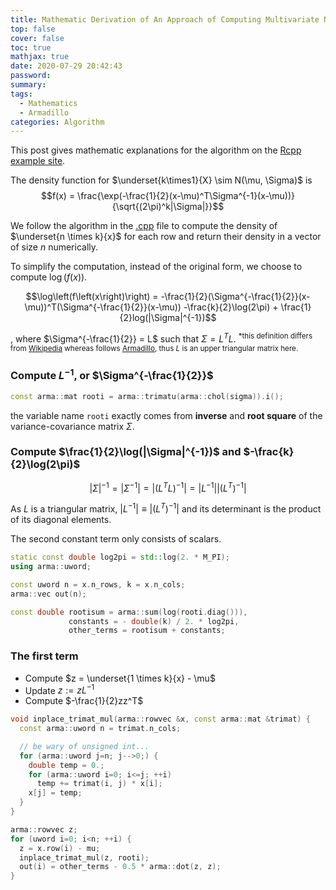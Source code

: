 ```yaml
---
title: Mathematic Derivation of An Approach of Computing Multivariate Normal Density
top: false
cover: false
toc: true
mathjax: true
date: 2020-07-29 20:42:43
password:
summary:
tags:
  - Mathematics
  - Armadillo
categories: Algorithm
---
```


This post gives mathematic explanations for the algorithm on the [Rcpp example site](https://gallery.rcpp.org/articles/dmvnorm_arma/).


The density function for $\underset{k\times1}{X} \sim N(\mu, \Sigma)$ is
$$f(x) = \frac{\exp(-\frac{1}{2}(x-\mu)^T\Sigma^{-1}(x-\mu))}{\sqrt{(2\pi)^k|\Sigma|}}$$


We follow the algorithm in the [.cpp](https://github.com/yuhenghuang/Rcpp/blob/master/Multivariate_Normal_Density.cpp) file to compute the density of $\underset{n \times k}{x}$ for each row and return their density in a vector of size $n$ numerically.

To simplify the computation, instead of the original form, we choose to compute $\log\left(f\left(x\right)\right)$.

$$\log\left(f\left(x\right)\right) = 
-\frac{1}{2}(\Sigma^{-\frac{1}{2}}(x-\mu))^T(\Sigma^{-\frac{1}{2}}(x-\mu))
-\frac{k}{2}\log(2\pi) + \frac{1}{2}log(|\Sigma|^{-1})$$

, where $\Sigma^{-\frac{1}{2}} = L$ such that $\Sigma = L^TL$. <sup>*this definition differs from [Wikipedia](https://en.wikipedia.org/wiki/Cholesky_decomposition) whereas follows [Armadillo](http://arma.sourceforge.net/docs.html#chol), thus $L$ is an upper triangular matrix here.</sup>

### Compute $L^{-1}$, or $\Sigma^{-\frac{1}{2}}$

```cpp
const arma::mat rooti = arma::trimatu(arma::chol(sigma)).i();
```
the variable name `rooti` exactly comes from **inverse** and **root square** of the variance-covariance matrix $\Sigma$.

### Compute $\frac{1}{2}\log(|\Sigma|^{-1})$ and $-\frac{k}{2}\log(2\pi)$

$$|\Sigma|^{-1} = |\Sigma^{-1}| = |(L^TL)^{-1}| = |L^{-1}||(L^T)^{-1}|$$

As $L$ is a triangular matrix, $|L^{-1}|\equiv|(L^T)^{-1}|$ and its determinant is the product of its diagonal elements.

The second constant term only consists of scalars.

```cpp
static const double log2pi = std::log(2. * M_PI);
using arma::uword;

const uword n = x.n_rows, k = x.n_cols;
arma::vec out(n);

const double rootisum = arma::sum(log(rooti.diag())),
             constants = - double(k) / 2. * log2pi,
             other_terms = rootisum + constants;
```


### The first term

* Compute $z = \underset{1 \times k}{x} - \mu$
* Update $z := zL^{-1}$
* Compute $-\frac{1}{2}zz^T$

```cpp
void inplace_trimat_mul(arma::rowvec &x, const arma::mat &trimat) {
  const arma::uword n = trimat.n_cols;

  // be wary of unsigned int...
  for (arma::uword j=n; j-->0;) {
    double temp = 0.;
    for (arma::uword i=0; i<=j; ++i)
      temp += trimat(i, j) * x[i];
    x[j] = temp;
  }
}

arma::rowvec z;
for (uword i=0; i<n; ++i) {
  z = x.row(i) - mu;
  inplace_trimat_mul(z, rooti);
  out(i) = other_terms - 0.5 * arma::dot(z, z);
}
```